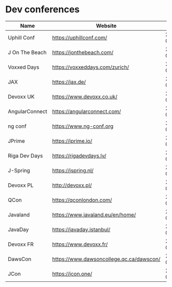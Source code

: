 # Dev conferences

|Name|Website|Begin|End|City|Country|ISO_Country|CFP|
|---|---|---|---|---|---|---|---|
|Uphill Conf|https://uphillconf.com/|2019-05-02|2019-05-03|Bern|Switzerland|ch||
|J On The Beach|https://jonthebeach.com/|2019-05-23|2019-05-25|Malaga|Spain|es||
|Voxxed Days|https://voxxeddays.com/zurich/|2019-03-19|2019-03-19|Zürich|Switzerland|ch|2018-04-12|
|JAX|https://jax.de/|2019-05-06|2019-05-10|Mainz|Germany|de||
|Devoxx UK|https://www.devoxx.co.uk/|2019-05-08|2019-05-10|London|England|gb|2019-01-11|
|AngularConnect|https://angularconnect.com/|2019-09-19|2019-09-20|London|England|gb||
|ng conf|https://www.ng-conf.org|2019-05-01|2019-05-03|Salt Lake City|USA|us|2019-01-03|
|JPrime|https://jprime.io/|2019-05-28|2019-05-29|Sofia|Bulgaria|bg|2019-02-15|
|Riga Dev Days|https://rigadevdays.lv/|2019-05-29|2019-05-31|Riga|Latvia|lv|2018-12-10|
|J-Spring|https://jspring.nl/|2019-05-29|2019-05-29|Utrecht|Netherlands|nl||
|Devoxx PL|http://devoxx.pl/|2019-06-24|2019-06-29|Krakow|Poland|pl||
|QCon|https://qconlondon.com/|2019-03-04|2019-03-08|London|England|gb||
|Javaland|https://www.javaland.eu/en/home/|2019-03-19|2019-03-21|Bruehl|Germany|de||
|JavaDay|https://javaday.istanbul/|2019-03-16|2019-03-16|Istanbul|Turkey|tr||
|Devoxx FR|https://www.devoxx.fr/|2019-04-17|2019-04-19|Paris|France|fr||
|DawsCon|https://www.dawsoncollege.qc.ca/dawscon/|2019-01-11|2019-01-11|Montreal|Canada|ca||
|JCon|https://jcon.one/|2019-09-24|2019-09-26|Düsseldorf|Germany|de|2019-02-28|
